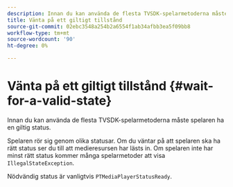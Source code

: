 ```yaml
---
description: Innan du kan använda de flesta TVSDK-spelarmetoderna måste spelaren ha en giltig status.
title: Vänta på ett giltigt tillstånd
source-git-commit: 02ebc3548a254b2a6554f1ab34afbb3ea5f09bb8
workflow-type: tm+mt
source-wordcount: '90'
ht-degree: 0%

---
```


# Vänta på ett giltigt tillstånd {#wait-for-a-valid-state}

Innan du kan använda de flesta TVSDK-spelarmetoderna måste spelaren ha en giltig status.

Spelaren rör sig genom olika statusar. Om du väntar på att spelaren ska ha rätt status ser du till att medieresursen har lästs in. Om spelaren inte har minst rätt status kommer många spelarmetoder att visa `IllegalStateException`.

Nödvändig status är vanligtvis `PTMediaPlayerStatusReady`.

